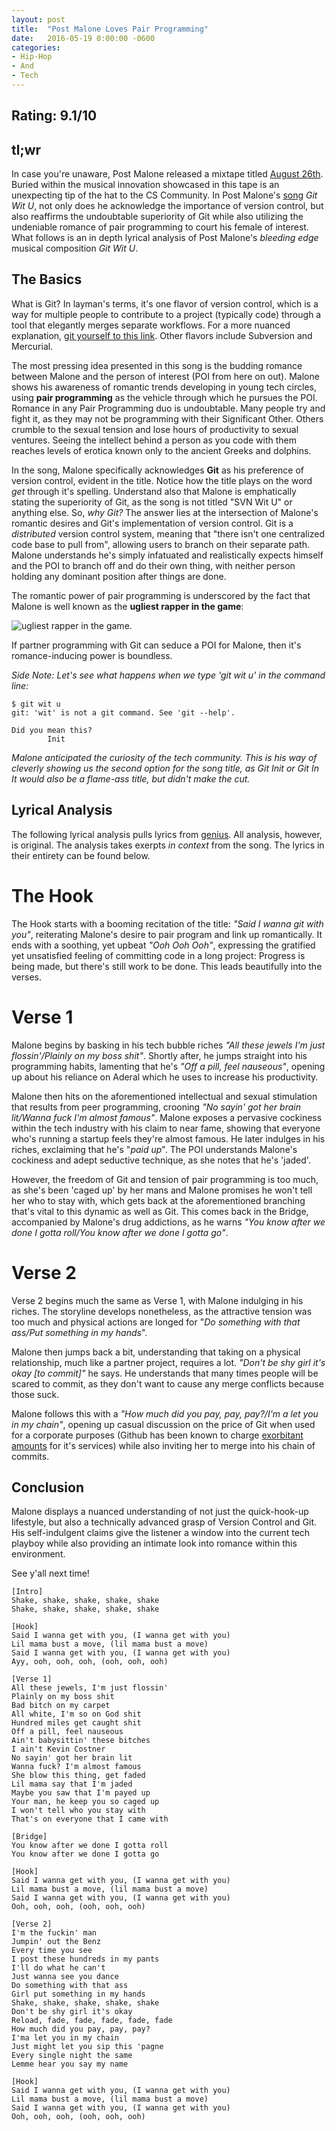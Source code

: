 ```yaml
---
layout: post
title:  "Post Malone Loves Pair Programming"
date:   2016-05-19 0:00:00 -0600
categories: 
- Hip-Hop 
- And 
- Tech
---
```


**Rating: 9.1/10**
--------------

**tl;wr**
-----
In case you're unaware, Post Malone released a mixtape titled [August 26th][A26]. Buried within the musical innovation showcased in this tape is an unexpecting tip of the hat to the CS Community. In Post Malone's [song][git-wit-u] *Git Wit U*, not only does he acknowledge the importance of version control, but also reaffirms the undoubtable superiority of Git while also utilizing the undeniable romance of pair programming to court his female of interest. What follows is an in depth lyrical analysis of Post Malone's *bleeding edge* musical composition *Git Wit U*. 

**The Basics**
--------------

What is Git? In layman's terms, it's one flavor of version control, which is a way for multiple people to contribute to a project (typically code) through a tool that elegantly merges separate workflows. For a more nuanced explanation, [git yourself to this link][git]. Other flavors include Subversion and Mercurial. 

The most pressing idea presented in this song is the budding romance between Malone and the person of interest (POI from here on out). Malone shows his awareness of romantic trends developing in young tech circles, using **pair programming** as the vehicle through which he pursues the POI. Romance in any Pair Programming duo is undoubtable. Many people try and fight it, as they may not be programming with their Significant Other. Others crumble to the sexual tension and lose hours of productivity to sexual ventures. Seeing the intellect behind a person as you code with them reaches levels of erotica known only to the ancient Greeks and dolphins. 

In the song, Malone specifically acknowledges **Git** as his preference of version control, evident in the title. Notice how the title plays on the word *get* through it's spelling. Understand also that Malone is emphatically stating the superiority of Git, as the song is not titled "SVN Wit U" or anything else. So, *why Git?* The answer lies at the intersection of Malone's romantic desires and Git's implementation of version control. Git is a *distributed* version control system, meaning that "there isn't one centralized code base to pull from", allowing users to branch on their separate path. Malone understands he's simply infatuated and realistically expects himself and the POI to branch off and do their own thing, with neither person holding any dominant position after things are done.

The romantic power of pair programming is underscored by the fact that Malone is well known as the **ugliest rapper in the game**:

![ugliest rapper in the game][ugly-rapper]. 

If partner programming with Git can seduce a POI for Malone, then it's romance-inducing power is boundless.


*Side Note: Let's see what happens when we type 'git wit u' in the command line:*
    
    $ git wit u
    git: 'wit' is not a git command. See 'git --help'.
    
    Did you mean this?
            Init

*Malone anticipated the curiosity of the tech community. This is his way of cleverly showing us the second option for the song title, as Git Init or Git In It would also be a flame-ass title, but didn't make the cut.*

**Lyrical Analysis**
--------------------
The following lyrical analysis pulls lyrics from [genius](genius.com). All analysis, however, is original. The analysis takes exerpts *in context* from the song. The lyrics in their entirety can be found below. 

**The Hook**
=============

The Hook starts with a booming recitation of the title: *"Said I wanna git with you"*, reiterating Malone's desire to pair program and link up romantically. It ends with a soothing, yet upbeat *"Ooh Ooh Ooh"*, expressing the gratified yet unsatisfied feeling of committing code in a long project: Progress is being made, but there's still work to be done. This leads beautifully into the verses. 

**Verse 1**
===========

Malone begins by basking in his tech bubble riches *"All these jewels I'm just flossin'/Plainly on my boss shit"*. Shortly after, he jumps straight into his programming habits, lamenting  that he's *"Off a pill, feel nauseous"*, opening up about his reliance on Aderal which he uses to increase his productivity. 

Malone then hits on the aforementioned intellectual and sexual stimulation that results from peer programming, crooning *"No sayin' got her brain lit/Wanna fuck I'm almost famous"*. Malone exposes a pervasive cockiness within the tech industry with his claim to near fame, showing that everyone who's running a startup feels they're almost famous. He later indulges in his riches, exclaiming that he's "*paid up*". The POI understands Malone's cockiness and adept seductive technique, as she notes that he's 'jaded'. 

However, the freedom of Git and tension of pair programming is too much, as she's been 'caged up' by her mans and Malone promises he won't tell her who to stay with, which gets back at the aforementioned branching that's vital to this dynamic as well as Git. This comes back in the Bridge, accompanied by Malone's drug addictions, as he warns *"You know after we done I gotta roll/You know after we done I gotta go"*.

**Verse 2**
===========

Verse 2 begins much the same as Verse 1, with Malone indulging in his riches. The storyline develops nonetheless, as the attractive tension was too much and physical actions are longed for "*Do something with that ass/Put something in my hands*". 

Malone then jumps back a bit, understanding that taking on a physical relationship, much like a partner project, requires a lot. *"Don't be shy girl it's okay [to commit]"* he says. He understands that many times people will be scared to commit, as they don't want to cause any merge conflicts because those suck.

Malone follows this with a *"How much did you pay, pay, pay?/I'm a let you in my chain"*, opening up casual discussion on the price of Git when used for a corporate purposes (Github has been known to charge [exorbitant amounts][github] for it's services) while also inviting her to merge into his chain of commits.

**Conclusion**
--------------

Malone displays a nuanced understanding of not just the quick-hook-up lifestyle, but also a technically advanced grasp of Version Control and Git. His self-indulgent claims give the listener a window into the current tech playboy while also providing an intimate look into romance within this environment. 

See y'all next time!



	[Intro]
	Shake, shake, shake, shake, shake
	Shake, shake, shake, shake, shake

	[Hook]
	Said I wanna get with you, (I wanna get with you)
	Lil mama bust a move, (lil mama bust a move)
	Said I wanna get with you, (I wanna get with you)
	Ayy, ooh, ooh, ooh, (ooh, ooh, ooh)

	[Verse 1]
	All these jewels, I'm just flossin'
	Plainly on my boss shit
	Bad bitch on my carpet
	All white, I'm so on God shit
	Hundred miles get caught shit
	Off a pill, feel nauseous
	Ain't babysittin' these bitches
	I ain't Kevin Costner
	No sayin' got her brain lit
	Wanna fuck? I'm almost famous
	She blow this thing, get faded
	Lil mama say that I'm jaded
	Maybe you saw that I'm payed up
	Your man, he keep you so caged up
	I won't tell who you stay with
	That's on everyone that I came with

	[Bridge]
	You know after we done I gotta roll
	You know after we done I gotta go

	[Hook]
	Said I wanna get with you, (I wanna get with you)
	Lil mama bust a move, (lil mama bust a move)
	Said I wanna get with you, (I wanna get with you)
	Ooh, ooh, ooh, (ooh, ooh, ooh)

	[Verse 2]
	I'm the fuckin' man
	Jumpin' out the Benz
	Every time you see
	I post these hundreds in my pants
	I'll do what he can't
	Just wanna see you dance
	Do something with that ass
	Girl put something in my hands
	Shake, shake, shake, shake, shake
	Don't be shy girl it's okay
	Reload, fade, fade, fade, fade, fade
	How much did you pay, pay, pay?
	I'ma let you in my chain
	Just might let you sip this 'pagne
	Every single night the same
	Lemme hear you say my name

	[Hook]
	Said I wanna get with you, (I wanna get with you)
	Lil mama bust a move, (lil mama bust a move)
	Said I wanna get with you, (I wanna get with you)
	Ooh, ooh, ooh, (ooh, ooh, ooh)


[A26]: http://www.hotnewhiphop.com/post-malone-august-26th-new-mixtape.116399.html
[git-wit-u]: https://www.youtube.com/watch?v=llx40SDW2VQ
[git]: https://www.smashingmagazine.com/2008/09/the-top-7-open-source-version-control-systems/
[ugly-rapper]: http://media.gettyimages.com/photos/recording-artist-post-malone-arrives-at-the-republic-records-private-picture-id510823796
[genius]: http://genius.com/Post-malone-git-wit-u-lyrics
[github]: https://lostechies.com/jimmybogard/2012/11/07/why-githubs-pricing-model-stinks-for-us/
